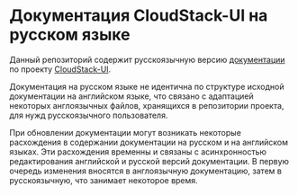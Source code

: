 # Документация CloudStack-UI на русском языке

Данный репозиторий содержит русскоязычную версию [документации](https://cloudstackui.readthedocs.io/en/latest/) по проекту [CloudStack-UI](https://github.com/bwsw/cloudstack-ui).

Документация на русском языке не идентична по структуре исходной документации на английском языке, что связано с адаптацией некоторых англоязычных файлов, хранящихся в репозитории проекта, для нужд русскоязычного пользователя.

При обновлении документации могут возникать некоторые расхождения в содержании документации на русском и на английском языках. Эти расхождения временны и связаны с асинхронностью редактирования английской и русской версий документации. В первую очередь изменения вносятся в англоязычную документацию, затем в русскоязычную, что занимает некоторое время.  
